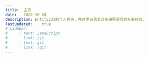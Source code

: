 ```yaml
---
title:  主页
date:   2022-10-24
description: Entity233的个人博客，在这里记录着众多编程语言的开发经验。
lastUpdated:    true
# sidebar:
#     - text: JavaScript
#       link: /js
#     - text: git
#       link: /git
---
```

